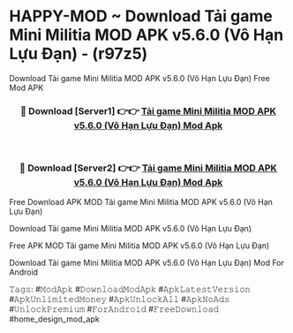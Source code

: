 # HAPPY-MOD ~ Download Tải game Mini Militia MOD APK v5.6.0 (Vô Hạn Lựu Đạn) - (r97z5)
Download Tải game Mini Militia MOD APK v5.6.0 (Vô Hạn Lựu Đạn) Free Mod APK

<div align="center">
<h3>🔴 Download [Server1] 👉👉 <a href="https://apk-comot.site?title=Tải_game_Mini_Militia_MOD_APK_v5.6.0_(Vô_Hạn_Lựu_Đạn)">Tải game Mini Militia MOD APK v5.6.0 (Vô Hạn Lựu Đạn) Mod Apk</a></h3><br>

<h3>🔴 Download [Server2] 👉👉 <a href="https://apk-comot.site?title=Tải_game_Mini_Militia_MOD_APK_v5.6.0_(Vô_Hạn_Lựu_Đạn)">Tải game Mini Militia MOD APK v5.6.0 (Vô Hạn Lựu Đạn) Mod Apk</a></h3>
</div>


Free Download APK MOD Tải game Mini Militia MOD APK v5.6.0 (Vô Hạn Lựu Đạn)

Download Tải game Mini Militia MOD APK v5.6.0 (Vô Hạn Lựu Đạn) 

Free APK MOD Tải game Mini Militia MOD APK v5.6.0 (Vô Hạn Lựu Đạn) 

Download Tải game Mini Militia MOD APK v5.6.0 (Vô Hạn Lựu Đạn) Mod For Android

𝚃𝚊𝚐𝚜: #𝙼𝚘𝚍𝙰𝚙𝚔 #𝙳𝚘𝚠𝚗𝚕𝚘𝚊𝚍𝙼𝚘𝚍𝙰𝚙𝚔 #𝙰𝚙𝚔𝙻𝚊𝚝𝚎𝚜𝚝𝚅𝚎𝚛𝚜𝚒𝚘𝚗 #𝙰𝚙𝚔𝚄𝚗𝚕𝚒𝚖𝚒𝚝𝚎𝚍𝙼𝚘𝚗𝚎𝚢 #𝙰𝚙𝚔𝚄𝚗𝚕𝚘𝚌𝚔𝙰𝚕𝚕 #𝙰𝚙𝚔𝙽𝚘𝙰𝚍𝚜 #𝚄𝚗𝚕𝚘𝚌𝚔𝙿𝚛𝚎𝚖𝚒𝚞𝚖 #𝙵𝚘𝚛𝙰𝚗𝚍𝚛𝚘𝚒𝚍 #𝙵𝚛𝚎𝚎𝙳𝚘𝚠𝚗𝚕𝚘𝚊𝚍 #home_design_mod_apk
